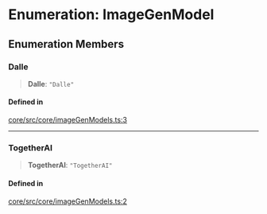 # Enumeration: ImageGenModel

## Enumeration Members

### Dalle

> **Dalle**: `"Dalle"`

#### Defined in

[core/src/core/imageGenModels.ts:3](https://github.com/ai16z/eliza/blob/c96957e5a5d17e343b499dd4d46ce403856ac5bc/core/src/core/imageGenModels.ts#L3)

***

### TogetherAI

> **TogetherAI**: `"TogetherAI"`

#### Defined in

[core/src/core/imageGenModels.ts:2](https://github.com/ai16z/eliza/blob/c96957e5a5d17e343b499dd4d46ce403856ac5bc/core/src/core/imageGenModels.ts#L2)
